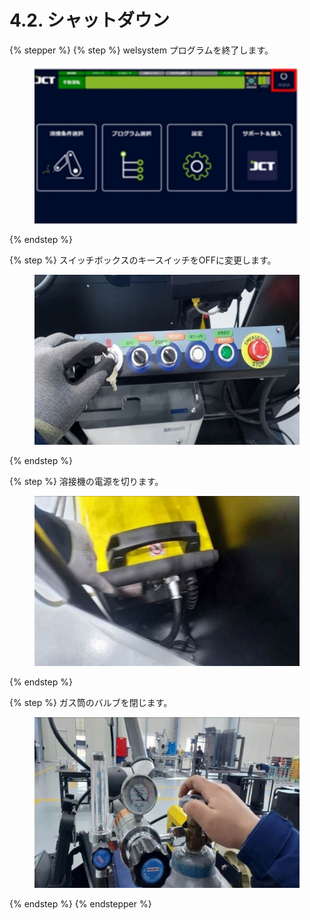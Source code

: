 # 4.2. シャットダウン

{% stepper %}
{% step %}
welsystem プログラムを終了します。

<figure><img src="../img/chapter4/section4.2.1.jpg" alt=""><figcaption></figcaption></figure>
{% endstep %}

{% step %}
スイッチボックスのキースイッチをOFFに変更します。

<figure><img src="../img/chapter4/section4.2.2.jpg" alt=""><figcaption></figcaption></figure>
{% endstep %}

{% step %}
溶接機の電源を切ります。

<figure><img src="../img/chapter4/section4.2.3.jpg" alt=""><figcaption></figcaption></figure>
{% endstep %}

{% step %}
ガス筒のバルブを閉じます。

<figure><img src="../img/chapter4/section4.2.4.jpg" alt=""><figcaption></figcaption></figure>
{% endstep %}
{% endstepper %}
